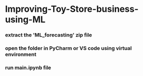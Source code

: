 # Improving-Toy-Store-business-using-ML

### extract the 'ML_forecasting' zip file 
### open the folder in PyCharm or VS code using virtual environment 
### run main.ipynb file
